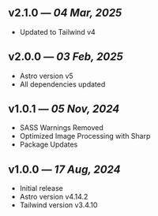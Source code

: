 ## v2.1.0 _— 04 Mar, 2025_

- Updated to Tailwind v4

## v2.0.0 _— 03 Feb, 2025_

- Astro version v5
- All dependencies updated

## v1.0.1 _— 05 Nov, 2024_

- SASS Warnings Removed
- Optimized Image Processing with Sharp
- Package Updates

## v1.0.0 _— 17 Aug, 2024_

- Initial release
- Astro version v4.14.2
- Tailwind version v3.4.10
